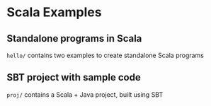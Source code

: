 # Scala Examples


## Standalone programs in Scala

`hello/` contains two examples to create standalone Scala programs


## SBT project with sample code

`proj/` contains a Scala + Java project, built using SBT
